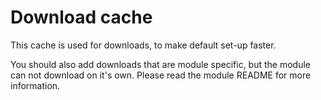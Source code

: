 Download cache
==============
This cache is used for downloads, to make default set-up faster.

You should also add downloads that are module specific, but the module can not download on it's own. Please read the module README for more information.
